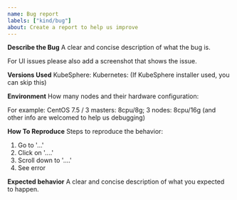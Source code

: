 ```yaml
---
name: Bug report
labels: ["kind/bug"]
about: Create a report to help us improve
---
```


<!--
You don't need to remove this comment section, it's invisible on the issues page.

## General remarks

* Attention, please fill out this issues form using English only!
* 注意！GitHub Issue 仅支持英文，中文 Issue 请在 [论坛](https://kubesphere.com.cn/forum/) 提交。
* This form is to report bugs. For general usage questions you can join our Slack channel
       [KubeSphere-users](https://join.slack.com/t/kubesphere/shared_invite/enQtNTE3MDIxNzUxNzQ0LTZkNTdkYWNiYTVkMTM5ZThhODY1MjAyZmVlYWEwZmQ3ODQ1NmM1MGVkNWEzZTRhNzk0MzM5MmY4NDc3ZWVhMjE)
-->

**Describe the Bug**
A clear and concise description of what the bug is.

For UI issues please also add a screenshot that shows the issue.

**Versions Used**
KubeSphere:
Kubernetes: (If KubeSphere installer used, you can skip this)


**Environment**
How many nodes and their hardware configuration:

For example: CentOS 7.5 / 3 masters:  8cpu/8g; 3 nodes: 8cpu/16g
(and other info are welcomed to help us debugging)

**How To Reproduce**
Steps to reproduce the behavior:
1. Go to '...'
2. Click on '....'
3. Scroll down to '....'
4. See error

**Expected behavior**
A clear and concise description of what you expected to happen.
